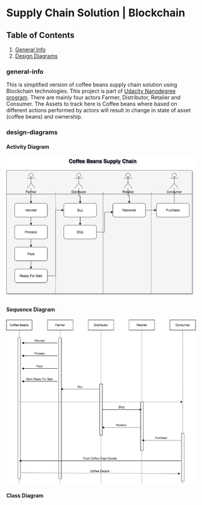 # Supply Chain Solution | Blockchain 

## Table of Contents
1. [General Info](#general-info)
2. [Design Diagrams](#design-diagrams)


### general-info
This is simplified version of coffee beans supply chain solution using Blockchain technologies. This project is part of [Udacity Nanodegree program](https://www.udacity.com/course/blockchain-developer-nanodegree--nd1309?coupon=SAVE75&utm_source=gsem_brand&utm_medium=ads_r&utm_campaign=1971936383_c&utm_term=71052942455_in&utm_keyword=udacity%20nanodegree%20blockchain_e&gclid=EAIaIQobChMI08-r8KfR8AIVGARgCh2wvw0oEAAYASAAEgKnTfD_BwE). There are mainly four actors Farmer, Distributor, Retailer and Consumer. The Assets to track here is Coffee beans where based on different actions performed by actors will result in change in state of asset (coffee beans) and ownership.   


### design-diagrams
#### Activity Diagram
![Activity Diagram](/design-diagrams/activity-diagram.jpg)

#### Sequence Diagram
![Sequence Diagram](/design-diagrams/sequence-diagram.jpg)

#### Class Diagram